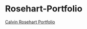 # Rosehart-Portfolio
<a href="https://c-rosehart.github.io/" target="_blank">Calvin Rosehart Portfolio</a>